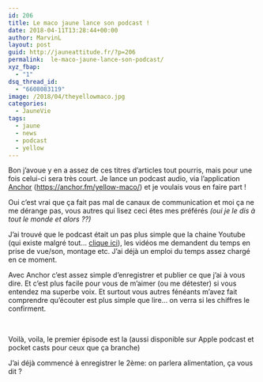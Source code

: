 ```yaml
---
id: 206
title: Le maco jaune lance son podcast !
date: 2018-04-11T13:28:44+00:00
author: MarvinL
layout: post
guid: http://jauneattitude.fr/?p=206
permalink:  le-maco-jaune-lance-son-podcast/
xyz_fbap:
  - "1"
dsq_thread_id:
  - "6608083119"
image: /2018/04/theyellowmaco.jpg
categories:
  - JauneVie
tags:
  - jaune
  - news
  - podcast
  - yellow
---
```

Bon j&rsquo;avoue y en a assez de ces titres d&rsquo;articles tout pourris, mais pour une fois celui-ci sera très court. Je lance un podcast audio, via l&rsquo;application [Anchor](https://anchor.fm/yellow-maco/) (<https://anchor.fm/yellow-maco/>) et je voulais vous en faire part !

Oui c&rsquo;est vrai que ça fait pas mal de canaux de communication et moi ça ne me dérange pas, vous autres qui lisez ceci êtes mes préférés _(oui je le dis à tout le monde et alors ??)_

J&rsquo;ai trouvé que le podcast était un pas plus simple que la chaine Youtube (qui existe malgré tout… [clique ici](https://www.youtube.com/channel/UC4b9BIgf07NzGhrdL2zpQ8w)), les vidéos me demandent du temps en prise de vue/son, montage etc. J&rsquo;ai déjà un emploi du temps assez chargé en ce moment.

Avec Anchor c&rsquo;est assez simple d&rsquo;enregistrer et publier ce que j&rsquo;ai à vous dire. Et c&rsquo;est plus facile pour vous de m&rsquo;aimer (ou me détester) si vous entendez ma superbe voix. Et surtout vous autres fénéants m&rsquo;avez fait comprendre qu&rsquo;écouter est plus simple que lire… on verra si les chiffres le confirment.

&nbsp;

Voilà, voila, le premier épisode est la (aussi disponible sur Apple podcast et pocket casts pour ceux que ça branche)

J&rsquo;ai déjà commencé à enregistrer le 2ème: on parlera alimentation, ça vous dit ?

<p style="text-align: center;">
</p>
